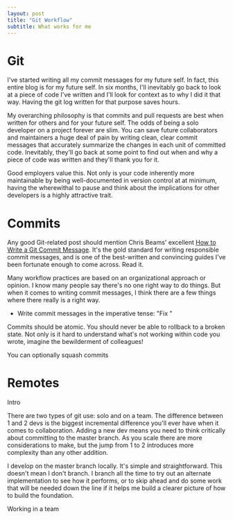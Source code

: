 ```yaml
---
layout: post
title: "Git Workflow"
subtitle: What works for me
---
```


# Git

I've started writing all my commit messages for my future self. In fact, this entire blog is for my future self. In six months, I'll inevitably go back to look at a piece of code I've written and I'll look for context as to why I did it that way. Having the git log written for that purpose saves hours.


My overarching philosophy is that commits and pull requests are best when written for others and for your future self. The odds of being a solo developer on a project forever are slim. You can save future collaborators and maintainers a huge deal of pain by writing clean, clear commit messages that accurately summarize the changes in each unit of committed code. Inevitably, they'll go back at some point to find out when and why a piece of code was written and they'll thank you for it.

Good employers value this. Not only is your code inherently more maintainable by being well-documented in version control at at minimum, having the wherewithal to pause and think about the implications for other developers is a highly attractive trait.

# Commits

Any good Git-related post should mention Chris Beams' excellent [How to Write a Git Commit Message](https://chris.beams.io/posts/git-commit/). It's the gold standard for writing responsible commit messages, and is one of the best-written and convincing guides I've been fortunate enough to come across. Read it.

Many workflow practices are based on an organizational approach or opinion. I know many people say there's no one right way to do things. But when it comes to writing commit messages, I think there are a few things where there really is a right way.

- Write commit messages in the imperative tense: "Fix "

Commits should be atomic. You should never be able to rollback to a broken state. Not only is it hard to understand what's not working within code you wrote, imagine the bewilderment of colleagues!

You can optionally squash commits


# Remotes


Intro

There are two types of git use: solo and on a team. The difference between 1 and 2 devs is the biggest incremental difference you'll ever have when it comes to collaboration. Adding a new dev means you need to think critically about committing to the master branch. As you scale there are more considerations to make, but the jump from 1 to 2 introduces more complexity than any other addition.

I develop on the master branch locally. It's simple and straightforward. This doesn't mean I don't branch. I branch all the time to try out an alternate implementation to see how it performs, or to skip ahead and do some work that will be needed down the line if it helps me build a clearer picture of how to build the foundation.

Working in a team